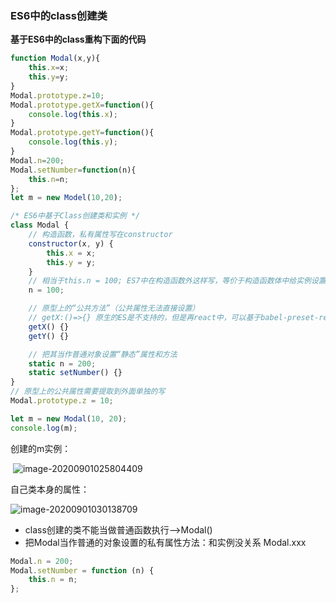 ### ES6中的class创建类

**基于ES6中的class重构下面的代码**

```js
function Modal(x,y){
    this.x=x;
    this.y=y;
}
Modal.prototype.z=10;
Modal.prototype.getX=function(){
    console.log(this.x);
}
Modal.prototype.getY=function(){
    console.log(this.y);
}
Modal.n=200;
Modal.setNumber=function(n){
    this.n=n;
};
let m = new Model(10,20);
```



```js
/* ES6中基于Class创建类和实例 */
class Modal {
    // 构造函数，私有属性写在constructor
    constructor(x, y) {
        this.x = x;
        this.y = y;
    }
    // 相当于this.n = 100; ES7中在构造函数外这样写，等价于构造函数体中给实例设置的私有属性
    n = 100;

    // 原型上的“公共方法”（公共属性无法直接设置）
    // getX:()=>{} 原生的ES是不支持的，但是再react中，可以基于babel-preset-react-app语法包识别解析
    getX() {}
    getY() {}

    // 把其当作普通对象设置“静态”属性和方法
    static n = 200;
    static setNumber() {}
}
// 原型上的公共属性需要提取到外面单独的写
Modal.prototype.z = 10;

let m = new Modal(10, 20);
console.log(m);
```

创建的m实例：

​	![image-20200901025804409](https://i.loli.net/2020/09/01/6IMlSWxumLUBO8t.png)

自己类本身的属性：

![image-20200901030138709](https://i.loli.net/2020/09/01/mMISQhgRTutqU6K.png)

- class创建的类不能当做普通函数执行-->Modal()
- 把Modal当作普通的对象设置的私有属性方法：和实例没关系 Modal.xxx

```js
Modal.n = 200;
Modal.setNumber = function (n) {
    this.n = n;
};
```

